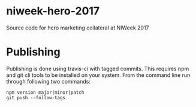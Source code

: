 # niweek-hero-2017
Source code for hero marketing collateral at NIWeek 2017

# Publishing
Publishing is done using travis-ci with tagged commits. This requires npm and git cli tools to be installed on your system. From the command line run through following two commands:
```
npm version major|minor|patch
git push --follow-tags
```
